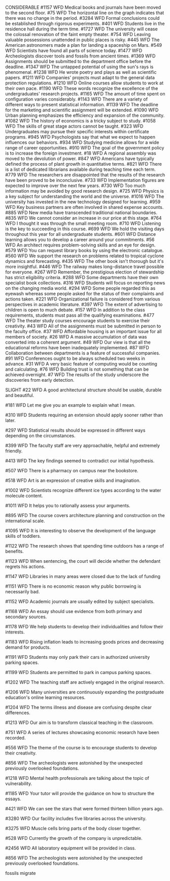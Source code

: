 CONSIDERABLE
#1157 WFD
Medical books and journals have been moved to the second floor.
#75 WFD
The horizontal line on the graph indicates that there was no change in the period.
#3284 WFD
Formal conclusions could be established through rigorous experiments.
#401 WFD
Students live in the residence hall during the term time.
#1727 WFD
The university will cease the colossal renovation of the faint empty theater.
#754 WFD
Leaving valuable possessions unattended in public places is risky.
#445 WFD
The American astronomers made a plan for landing a spaceship on Mars.
#549 WFD
Scientists have found all parts of science today.
#1477 WFD
Archeologists discover tools and fossils from ancient times.
#1369 WFD
Assignments should be submitted to the department office before the deadline.
#1347 WFD
The untapped potential of using the sun's rays is phenomenal.
#1238 WFD
He wrote poetry and plays as well as scientific papers.
#1211 WFD
Companies' projects must adapt to the general data protection regulations.
#1210 WFD
Online courses allow students to work at their own pace.
#1190 WFD
These words recognize the excellence of the undergraduates' research projects.
#1165 WFD
The amount of time spent on configuration varies considerably.
#1143 WFD
There are a variety of different ways to present statistical information.
#1139 WFD
The deadline for the marketing and scientific assignment will be extended.
#1090 WFD
Urban planning emphasizes the efficiency and expansion of the community.
#1082 WFD
The history of economics is a tricky subject to study.
#1058 WFD
The skills of great stage actors cannot be taught.
#323 WFD
Undergraduates may pursue their specific interests within certificate programs.
#945 WFD
Psychologists say that what we expect to happen influences our behaviors.
#934 WFD
Studying medicine allows for a wide range of career opportunities.
#910 WFD
The goal of the government policy is to increase the foreign investment.
#18 WFD
A regional assembly was moved to the devolution of power.
#847 WFD
Americans have typically defined the process of plant growth in quantitative terms.
#821 WFD
There is a list of dedicated librarians available during teaching time each term.
#779 WFD
The researchers are disappointed that the results of the research have been proved to be inconclusive.
#733 WFD
Implementation figures are expected to improve over the next few years.
#730 WFD
Too much information may be avoided by good research design.
#725 WFD
Physics is a key subject for understanding the world and the universe.
#1016 WFD
The university has invested in the new technology designed for learning.
#959 WFD
Key business partners are often involved in shared expense accounts.
#885 WFD
New media have transcended traditional national boundaries.
#835 WFD
We cannot consider an increase in our price at this stage.
#764 WFD
I thought it was through the small meeting room.
#710 WFD
Listening is the key to succeeding in this course.
#699 WFD
We hold the visiting days throughout this year for all undergraduate students.
#601 WFD
Distance learning allows you to develop a career around your commitments.
#56 WFD
An architect requires problem-solving skills and an eye for design.
#579 WFD
You can request library books by using the electronic catalogue.
#560 WFD
We support the research on problems related to tropical cyclone dynamics and forecasting.
#435 WFD
The other book isn't thorough but it's more insightful.
#446 WFD
The railway makes long-distance travel possible for everyone.
#267 WFD
Remember, the prestigious election of stewardship has strict eligibility criteria.
#288 WFD
Some departments have their own specialist book collections.
#316 WFD
Students will focus on reporting news on the changing media world.
#294 WFD
Some people regarded this as eyewash whereas some people asked for the status of their complaints and actions taken.
#221 WFD
Organizational failure is considered from various perspectives in academic literature.
#397 WFD
The extent of advertising to children is open to much debate.
#157 WFD
In addition to the class requirements, students must pass all the qualifying examinations.
#477 WFD
The theater study courses encourage students to exercise their creativity.
#43 WFD
All of the assignments must be submitted in person to the faculty office.
#37 WFD
Affordable housing is an important issue for all members of society.
#26 WFD
A massive accumulation of data was converted into a coherent argument.
#49 WFD
Our view is that all the educational reforms have been inadequately implemented.
#87 WFD
Collaboration between departments is a feature of successful companies.
#91 WFD
Conferences ought to be always scheduled two weeks in advance.
#31 WFD
A very basic feature of computing would be counting and calculating.
#76 WFD
Building trust is not something that can be achieved overnight.
#7 WFD
The results of the study underscore the discoveries from early detection.

SLIGHT
#22 WFD
A good architectural structure should be usable, durable and beautiful.

#181 WFD
Let me give you an example to explain what I mean.

#310 WFD
Students requiring an extension should apply sooner rather than later.

#297 WFD
Statistical results should be expressed in different ways depending on the circumstances.

#399 WFD
The faculty staff are very approachable, helpful and extremely friendly.


#413 WFD
The key findings seemed to contradict our initial hypothesis.


#507 WFD
There is a pharmacy on campus near the bookstore.


#518 WFD
Art is an expression of creative skills and imagination.

#1002 WFD
Scientists recognize different ice types according to the water molecule content.

#1011 WFD
It helps you to rationally assess your arguments.

#895 WFD
The course covers architecture planning and construction on the international scale.

#1095 WFD
It is interesting to observe the development of the language skills of toddlers.

#1122 WFD
The research shows that spending time outdoors has a range of benefits.

#1123 WFD
When sentencing, the court will decide whether the defendant regrets his actions.

#1147 WFD
Libraries in many areas were closed due to the lack of funding

#1151 WFD
There is no economic reason why public borrowing is necessarily bad.

#1152 WFD
Academic journals are usually edited by subject specialists.

#1168 WFD
An essay should use evidence from both primary and secondary sources.

#1178 WFD
We help students to develop their individualities and follow their interests.

#1183 WFD
Rising inflation leads to increasing goods prices and decreasing demand for products.

#1191 WFD
Students may only park their cars in authorized university parking spaces.

#1199 WFD
Students are permitted to park in campus parking spaces.

#1202 WFD
The teaching staff are actively engaged in the original research.

#1206 WFD
Many universities are continuously expanding the postgraduate education's online learning resources.

#1204 WFD
The terms illness and disease are confusing despite clear differences.

#1213 WFD
Our aim is to transform classical teaching in the classroom.

#751 WFD
A series of lectures showcasing economic research have been recorded.

#556 WFD
The theme of the course is to encourage students to develop their creativity.

#856 WFD
The archeologists were astonished by the unexpected previously overlooked foundations.

#1218 WFD
Mental health professionals are talking about the topic of vulnerability.

#1185 WFD
Your tutor will provide the guidance on how to structure the essays.

#421 WFD
We can see the stars that were formed thirteen billion years ago.

#3280 WFD
Our facility includes five libraries across the university.

#3275 WFD
Muscle cells bring parts of the body closer together.

#528 WFD
Currently the growth of the company is unpredictable.

#2456 WFD
All laboratory equipment will be provided in class.

#856 WFD
The archeologists were astonished by the unexpected previously overlooked foundations.

fossils
migrate